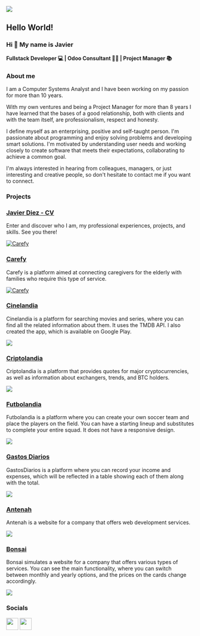 ![](images/banner.png)

<div align="">
    <h2> Hello World! </h2>
    <h3> Hi 👋 My name is Javier </h3>
    <p> <b> Fullstack Developer 💻 | Odoo Consultant 👨‍💼 | Project Manager 📚 </b> </p>

### About me

I am a Computer Systems Analyst and I have been working on my passion for more than 10 years.

With my own ventures and being a Project Manager for more than 8 years I have learned that the bases of a good relationship, both with clients and with the team itself, are professionalism, respect and honesty.

I define myself as an enterprising, positive and self-taught person. I'm passionate about programming and enjoy solving problems and developing smart solutions. I'm motivated by understanding user needs and working closely to create software that meets their expectations, collaborating to achieve a common goal.

I'm always interested in hearing from colleagues, managers, or just interesting and creative people, so don't hesitate to contact me if you want to connect.

### Projects

<div>
     <h3><a target="_blank" href="https://javierdiez.netlify.app/">Javier Diez - CV</a></h3>   
    <p>Enter and discover who I am, my professional experiences, projects, and skills. See you there!</p>
<a href="https://javierdiez.netlify.app/" target="_blank" rel="noreferrer"><img src="https://i.postimg.cc/52r9G4Kt/Javier-Diez-CV-1.png" alt="Carefy" border="0" /></a>
 <h3><a target="_blank" href="https://sample-service-name-2ja2.onrender.com/">Carefy</a></h3>   
    <p>Carefy is a platform aimed at connecting caregivers for the elderly with families who require this type of service.</p>
<a href="https://sample-service-name-2ja2.onrender.com/" target="_blank" rel="noreferrer"><img src="https://i.postimg.cc/7hyBh45M/Carefy.png" alt="Carefy" border="0" /></a>
<h3><a target="_blank" href="https://cinelandia.netlify.app/">Cinelandia</a></h3>   
    <p>Cinelandia is a platform for searching movies and series, where you can find all the related information about them. It uses the TMDB API. I also created the app, which is available on Google Play.</p>
<a href="https://cinelandia.netlify.app/" target="_blank" rel="noreferrer"><img src="https://i.postimg.cc/pdFYF7b0/Cinelandia.png"/></a>
   <h3><a href="https://criptolandia.netlify.app/">Criptolandia</a></h3>   
    <p>Criptolandia is a platform that provides quotes for major cryptocurrencies, as well as information about exchangers, trends, and BTC holders.</p>
<a href="https://criptolandia.netlify.app/" target="_blank" rel="noreferrer"><img src="https://i.postimg.cc/CL8F9sg3/Criptolandia.png"/></a>
     <h3><a href="https://futbolandia.netlify.app/">Futbolandia</a></h3>     
    <p>Futbolandia is a platform where you can create your own soccer team and place the players on the field. You can have a starting lineup and substitutes to complete your entire squad. It does not have a responsive design.</p>
<a href="https://futbolandia.netlify.app/" target="_blank" rel="noreferrer"><img src="https://i.postimg.cc/pXB22XmC/Futbol-Team.png"/></a>
    <h3><a href="https://gastosdiarios.netlify.app/">Gastos Diarios</a></h3>    
    <p>GastosDiarios is a platform where you can record your income and expenses, which will be reflected in a table showing each of them along with the total.</p>
<a href="https://gastosdiarios.netlify.app/" target="_blank" rel="noreferrer"><img src="https://i.postimg.cc/Y9mrk6FL/App-Gastos.png"/></a>
      <h3><a href="https://antenah.netlify.app/">Antenah</a></h3>    
    <p>Antenah is a website for a company that offers web development services.</p>
<a href="https://antenah.netlify.app/" target="_blank" rel="noreferrer"><img src="https://i.postimg.cc/vm0M5PrV/Antenah.png"/></a>
    <h3><a href="[https://antenah.netlify.app/](https://bonsaiweb.netlify.app/)">Bonsai</a></h3>    
    <p>Bonsai simulates a website for a company that offers various types of services. You can see the main functionality, where you can switch between monthly and yearly options, and the prices on the cards change accordingly.</p>
<a href="[https://antenah.netlify.app/](https://bonsaiweb.netlify.app/)" target="_blank" rel="noreferrer"><img src="https://i.postimg.cc/q7ryNG0n/Bonsai.png"/></a>
</div>






### Socials

<p align=""> <a href="https://www.x.com/jeydi_dev" target="_blank" rel="noreferrer"><img src="https://cdn2.iconfinder.com/data/icons/threads-by-instagram/24/x-logo-twitter-new-brand-contained-256.png" width="32" height="32" /></a> <a href="https://www.linkedin.com/in/javier-diezz/" target="_blank" rel="noreferrer"><img src="https://raw.githubusercontent.com/danielcranney/readme-generator/main/public/icons/socials/linkedin.svg" width="32" height="32" /></a></p>

</div>
